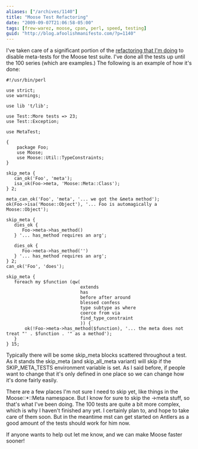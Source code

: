 ```yaml
---
aliases: ["/archives/1140"]
title: "Moose Test Refactoring"
date: "2009-09-07T21:06:58-05:00"
tags: [frew-warez, moose, cpan, perl, speed, testing]
guid: "http://blog.afoolishmanifesto.com/?p=1140"
---
```

I've taken care of a significant portion of the [refactoring that I'm doing](/archives/1124) to disable meta-tests for the Moose test suite. I've done all the tests up until the 100 series (which are examples.) The following is an example of how it's done:

    #!/usr/bin/perl

    use strict;
    use warnings;

    use lib 't/lib';

    use Test::More tests => 23;
    use Test::Exception;

    use MetaTest;

    {
        package Foo;
        use Moose;
        use Moose::Util::TypeConstraints;
    }

    skip_meta {
       can_ok('Foo', 'meta');
       isa_ok(Foo->meta, 'Moose::Meta::Class');
    } 2;

    meta_can_ok('Foo', 'meta', '... we got the &meta method');
    ok(Foo->isa('Moose::Object'), '... Foo is automagically a Moose::Object');

    skip_meta {
       dies_ok {
          Foo->meta->has_method()
       } '... has_method requires an arg';

       dies_ok {
          Foo->meta->has_method('')
       } '... has_method requires an arg';
    } 2;
    can_ok('Foo', 'does');

    skip_meta {
       foreach my $function (qw(
                                extends
                                has
                                before after around
                                blessed confess
                                type subtype as where
                                coerce from via
                                find_type_constraint
                                )) {
           ok(!Foo->meta->has_method($function), '... the meta does not treat "' . $function . '" as a method');
       }
    } 15;

Typically there will be some skip\_meta blocks scattered throughout a test. As it stands the skip\_meta (and skip\_all\_meta variant) will skip if the SKIP\_META\_TESTS environment variable is set. As I said before, if people want to change that it's only defined in one place so we can change how it's done fairly easily.

There are a few places I'm not sure I need to skip yet, like things in the Moose::\*::Meta namespace. But I know for sure to skip the ->meta stuff, so that's what I've been doing. The 100 tests are quite a bit more complex, which is why I haven't finished any yet. I certainly plan to, and hope to take care of them soon. But in the meantime mst can get started on Antlers as a good amount of the tests should work for him now.

If anyone wants to help out let me know, and we can make Moose faster sooner!
